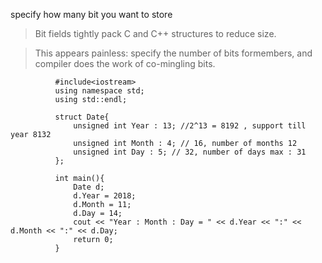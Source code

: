 specify how many bit you want to store 

> Bit fields tightly pack C and C++ structures to reduce size. 

> This appears painless: specify the number of bits formembers, and compiler does the work of co-mingling bits.

              #include<iostream>
              using namespace std;
              using std::endl;

              struct Date{
                  unsigned int Year : 13; //2^13 = 8192 , support till year 8132
                  unsigned int Month : 4; // 16, number of months 12
                  unsigned int Day : 5; // 32, number of days max : 31
              };

              int main(){
                  Date d;
                  d.Year = 2018;
                  d.Month = 11;
                  d.Day = 14;
                  cout << "Year : Month : Day = " << d.Year << ":" << d.Month << ":" << d.Day;
                  return 0;
              }
